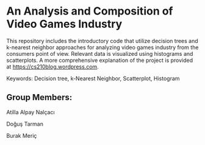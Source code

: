 # An Analysis and Composition of Video Games Industry

This repository includes the introductory code that utilize decision trees and k-nearest neighbor approaches for analyzing video games industry from the consumers point of view. Relevant data is visualized using histograms and scatterplots. A more comprehensive explanation of the project is provided at https://cs210blog.wordpress.com.

Keywords: Decision tree, k-Nearest Neighbor, Scatterplot, Histogram

Group Members:
--------------
Atilla Alpay Nalçacı

Doğuş Tarman

Burak Meriç
